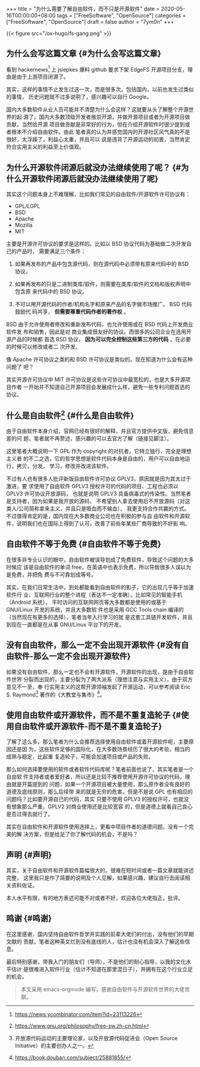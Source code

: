 +++
title = "为什么需要了解自由软件，而不只是开源软件"
date = 2020-05-16T00:00:00+08:00
tags = ["FreeSoftware", "OpenSource"]
categories = ["FreeSoftware", "OpenSource"]
draft = false
author = "7ym0n"
+++

{{< figure src="/ox-hugo/fs-gang.png" >}}


## 为什么会写这篇文章 {#为什么会写这篇文章}

  看到 hackernews[^fn:1] 上 jsiepkes 爆料 github 要求下架 EdgeFS 开源项目分支，理
由是由于上游项目闭源了。

  其实，这样的事情不止发生过这一次，而是很多次，包括国内，以前也发生过类似的事情，
历史问题就不过多说明了，感兴趣可以自行 Google。

  国内大多数软件从业人员可能并不清楚为什么会这样？这就要从头了解整个开源世界的起
源了。国内大多数顶级开发者推崇开源，并做开源项目或者为开源项目做贡献，当然给开源
项目做贡献是非常好的行为，但在介绍开源软件时很少提到或者根本不介绍自由软件。由此
笔者真的认为并感觉国内的开源社区风气真的不是很好，太浮躁了，利益心太重，并且可以
说是违背了开源运动的初衷，当然肯定符合实用主义的利益至上价值观。


## 为什么开源软件闭源后就没办法继续使用了呢？ {#为什么开源软件闭源后就没办法继续使用了呢}

其实这个问题本身上不难理解，比如我们常见的自由软件/开源软件许可协议有：

-   GPL/LGPL
-   BSD
-   Apache
-   Mozilla
-   MIT

  主要是开源许可协议的要求是这样的。比如以 BSD 协议代码为基础做二次开发自己的产品时，
需要满足三个条件：

1.  如果再发布的产品中包含源代码，则在源代码中必须带有原来代码中的 BSD 协议。

2.  如果再发布的只是二进制类库/软件，则需要在类库/软件的文档和版权声明中包含原
    来代码中的 BSD 协议。

3.  不可以用开源代码的作者/机构名字和原来产品的名字做市场推广。 BSD 代码鼓励代
    码共享， **但需要尊重代码作者的著作权** 。

  BSD 由于允许使用者修改和重新发布代码，也允许使用或在 BSD 代码上开发商业软件发
布和销售，因此是对 商业集成很友好的协议。而很多的公司企业在选用开源产品的时候都
首选 BSD 协议， **因为可以完全控制这些第三方的代码** ，在必要的时候可以修改或者二
次开发。

  像 Apache 许可协议之类的和 BSD 许可协议是类似的。现在知道为什么会有这种问题了
吧？

  其实开源许可协议中 MIT 许可协议是这些许可协议中最宽松的，也是大多开源项目作者
一开始并不知道自己开源项目会发展成什么样，避免一些专利问题首选的协议。


## 什么是自由软件[^fn:2] {#什么是自由软件}

  由于自由软件本身介绍，官网已经有很好的解释，并且官方提供中文版，避免信息差的问
题，笔者就不再赘述，感兴趣的可以去官方了解（链接见脚注）。

  这里笔者大概说明一下 GPL 作为 copyright 的对抗者，它特立独行，完全是理想主义者
的不二之选，它的哲学思想是软件代码本身是自由的，用户可以自由地运行，拷贝，分发，
学习，修改并改进该软件。

  不过有人也有很多人批评新版自由软件许可协议 GPLV3，原因就是因为其太过于激进，要
求使用了自由软件 GPLV3 授权许可的代码的项目、工程也必须以 GPLV3 许可协议开放源码，
也就是说明 GPLV3 具备病毒式的传染性。当然笔者是支持者，因为如果是我开放的源码，
不希望别人拿去使用后不开放源码（对这类人/公司简称拿来主义，并且只是吸血而不输血），
我更支持合作共赢的方式。不过值得肯定的是，国内现在大多数商业公司也在积极的参与自
由软件和开源软件，说明我们也在国际上得到了认可，改善了前些年某些厂商导致的不好影
响。


## 自由软件不等于免费 {#自由软件不等于免费}

  在很多非专业认识的眼中，自由软件被误导划成了免费软件，导致这个问题的大多时候应
该是自由软件的单词 free，在英语中也表示免费，所以导致很多人误以为是免费，并把免
费与不可靠划成等号。

  其实，在我们日常生活中，到处都能看到自由软件的影子，它的出现几乎等于加速软件行
业、互联网行业的整个进程（表达不一定准确）。比如常见的智能手机（Android 系统），
平时访问的互联网网页等大多数都是使用的或基于 GNU/Linux 开发的系统，并且大多数软
件也是采用 GCC Tools chain 编译的（当然现在有更多的选择），笔者当年入行学习的就
是这套工具链开发软件，并且到现在一直都是在从事 GNU/Linux 平台下的开发。


## 没有自由软件，那么一定不会出现开源软件 {#没有自由软件-那么一定不会出现开源软件}

  如果没有自由软件，那么一定也不会有开源软件，开源软件的出现，是由于自由软件世界
分裂而出现的，主要分裂为了两大派系（理想注意与实用主义），由于双方意见不一至，奉
行实用主义的这帮开源领袖发起了开源运动，可以参考阅读 Eric S. Raymond[^fn:3]
著作的《大教堂与集市》[^fn:4]。


## 使用自由软件或开源软件，而不是不重复造轮子 {#使用自由软件或开源软件-而不是不重复造轮子}

  了解了这么多，那么笔者为什么会推荐选择使用自由软件或着开源软件呢，主要原因还是因
为，这些软件足够的国际化，在大多数场景经历了很大的考验，相当的成熟与稳定，比起重
复造轮子，可能会加速项目或产品的失败。

  那么如何选择要使用的软件或者软件代码库呢？笔者前面也说了，其实笔者是一个自由软
件支持者或者爱好者，所以还是比较不推荐使用开源许可协议的代码，理由就是开篇提到的
问题，如果一个开源项目被大量使用，那么原作者没有良好的道德及底线原则，那么后续带
来的就是无穷的危害。但是不是说 GPL 也有相应的问题吗？比如要开源自己的代码，其实
只要不使用 GPLV3 的授权许可，也就没有想象那么严重，GPLV2 对商业使用还是比较宽容
的，但是道德上就看自己良心是否过得去就行了。

  其实在自由软件和开源软件使用选择上，更看中项目作者的道德问题。没有一个完美的解
决方案，但是给足了你了解代码的机会，不是吗？


## 声明 {#声明}

  其实，关于自由软件和开源软件篇幅很大的，很难在短时间或者一篇文章就能讲述完整，
这里我只是作了简要的说明及个人见解，如果感兴趣，建议自行去阅读相关资料佐证。

本人水平有限，有的地方表述可能不对或者不好，欢迎各位大佬指正，批评。


## 鸣谢 {#鸣谢}

  在这里感谢，国内坚持自由软件哲学并实践的前辈大佬们的付出，没有他们的早期文献的
贡献，笔者这种英文烂到没有底线的人，估计也没有机会深入了解这些信息。

  最后特别感谢，带我入门的朋友们（导师），不是他们的耐心指导，以我的文化水平估计
是很难进入软件行业（估计不知道在那里混日子），并拥有在这个行业立足的机会。

> 本文采用 emacs-orgmode 编写，感谢自由软件与开源软件世界的大佬贡献。

[^fn:1]: <https://news.ycombinator.com/item?id=23113226>
[^fn:2]: <https://www.gnu.org/philosophy/free-sw.zh-cn.html>
[^fn:3]: 开放源代码运动的主要理论家，以及开放源代码促进会（Open Source Initiative）的主要创办人之一。
[^fn:4]: <https://book.douban.com/subject/25881855/>
